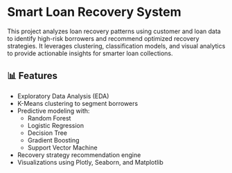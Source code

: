 # Smart Loan Recovery System

This project analyzes loan recovery patterns using customer and loan data to identify high-risk borrowers and recommend optimized recovery strategies. It leverages clustering, classification models, and visual analytics to provide actionable insights for smarter loan collections.

## 📊 Features

- Exploratory Data Analysis (EDA)
- K-Means clustering to segment borrowers
- Predictive modeling with:
  - Random Forest
  - Logistic Regression
  - Decision Tree
  - Gradient Boosting
  - Support Vector Machine
- Recovery strategy recommendation engine
- Visualizations using Plotly, Seaborn, and Matplotlib


